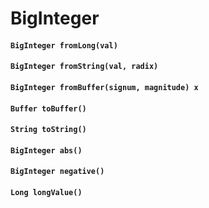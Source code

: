 # BigInteger

#### `BigInteger fromLong(val)`

#### `BigInteger fromString(val, radix)`

#### `BigInteger fromBuffer(signum, magnitude) x`

#### `Buffer toBuffer()`

#### `String toString()`

#### `BigInteger abs()`

#### `BigInteger negative()`

#### `Long longValue()`
